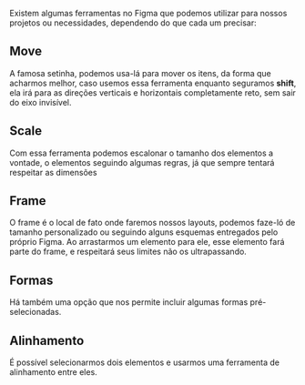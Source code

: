 Existem algumas ferramentas no Figma que podemos utilizar para nossos projetos ou necessidades, dependendo do que cada um precisar:

## Move

A famosa setinha, podemos usa-lá para mover os itens, da forma que acharmos melhor, caso usemos essa ferramenta enquanto seguramos **shift**, ela irá para as direções verticais e horizontais completamente reto, sem sair do eixo invisível.
## Scale

Com essa ferramenta podemos escalonar o tamanho dos elementos a vontade, o elementos seguindo algumas regras, já que sempre tentará respeitar as dimensões
## Frame

O frame é o local de fato onde faremos nossos layouts, podemos faze-ló de tamanho personalizado ou seguindo alguns esquemas entregados pelo próprio Figma. Ao arrastarmos um elemento para ele, esse elemento fará parte do frame, e respeitará seus limites não os ultrapassando.
## Formas

Há também uma opção que nos permite incluir algumas formas pré-selecionadas.
## Alinhamento

É possível selecionarmos dois elementos e usarmos uma ferramenta de alinhamento entre eles.
